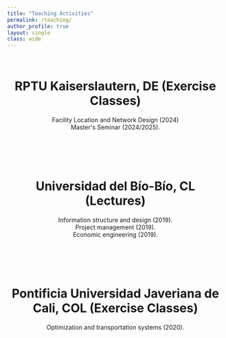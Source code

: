 ```yaml
---
title: "Teaching Activities"
permalink: /teaching/
author_profile: true
layout: single
class: wide
---
```

<br>

<header>
  <h1>RPTU Kaiserslautern, DE (Exercise Classes)</h1>
  
Facility Location and Network Design (2024)<br>
Master's Seminar (2024/2025).

</header>

<br>


<header>
  <h1>Universidad del Bío-Bío, CL (Lectures) </h1>
  Information structure and design (2019).<br>
  Project management (2019).<br>
  Economic engineering (2019).
</header>

<br>

<header>
  <h1>Pontificia Universidad Javeriana de Cali, COL (Exercise Classes)</h1>
  Optimization and transportation systems (2020).
  
</header>

